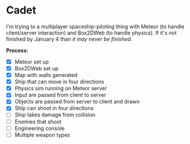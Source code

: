 # Cadet

I'm trying to a multiplayer spaceship-piloting thing with Meteor (to handle client/server interaction) and Box2DWeb (to handle physics). If it's not finished by January 4 than *it may never be finished*.

**Process:**

- [x] Meteor set up
- [x] Box2DWeb set up
- [x] Map with walls generated
- [x] Ship that can move in four directions
- [x] Physics sim running on Meteor server
- [x] Input are passed from client to server
- [x] Objects are passed from server to client and drawn
- [x] Ship can shoot in four directions
- [ ] Ship takes damage from collision
- [ ] Enemies that shoot
- [ ] Engineering console
- [ ] Multiple weapon types